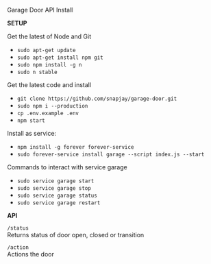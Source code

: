 Garage Door API Install

**SETUP**

Get the latest of Node and Git
* `sudo apt-get update`
* `sudo apt-get install npm git`
* `sudo npm install -g n` 
* `sudo n stable` 


Get the latest code and install
* `git clone https://github.com/snapjay/garage-door.git`
* `sudo npm i --production`
* `cp .env.example .env`
* `npm start`

Install as service:
* `npm install -g forever forever-service`
* `sudo forever-service install garage --script index.js --start`

Commands to interact with service garage
* `sudo service garage start`
* `sudo service garage stop`
* `sudo service garage status`
* `sudo service garage restart`


**API**

`/status`  
Returns status of door open, closed or transition 

`/action`  
Actions the door


